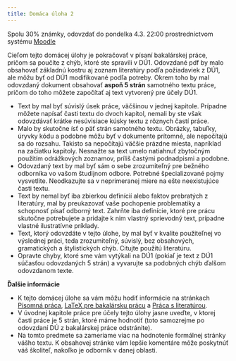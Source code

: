 ```yaml
---
title: Domáca úloha 2
---
```


Spolu 30% známky, odovzdať do pondelka 4.3. 22:00 prostredníctvom
systému [Moodle](https://moodle.uniba.sk/mod/assign/view.php?id=103687)

Cieľom tejto domácej úlohy je pokračovať v písaní bakalárskej práce, pričom sa poučíte z chýb, ktoré ste spravili v DÚ1. Odovzdané pdf by malo obsahovať základnú kostru aj zoznam literatúry podľa požiadaviek z DÚ1, ale môžu byť od DÚ1 modifikované podľa potreby. Okrem toho by mal odovzdaný dokument obsahovať **aspoň 5 strán** samotného textu práce, pričom do toho môžete započítať aj text vytvorený pre účely DÚ1. 

* Text by mal byť súvislý úsek práce, väčšinou v jednej kapitole. Prípadne môžete napísať časti textu do dvoch kapitol, nemali by ste však odovzdávať krátke nesúvisiace kúsky textu z rôznych častí práce.
* Malo by skutočne ísť o päť strán samotného textu. Obrázky, tabuľky, úryvky kódu a podobne môžu byť v dokumente prítomné, ale nepočítajú sa do rozsahu. Takisto sa nepočítajú väčšie prázdne miesta, napríklad na začiatku kapitoly. Nesnažte sa text umelo natiahnuť zbytočným použitím odrážkových zoznamov, príliš častými podnadpismi a podobne.
* Odovzdaný text by mal byť sám o sebe zrozumiteľný pre bežného odborníka vo vašom študijnom odbore. Potrebné špecializované pojmy vysvetlite. Neodkazujte sa v neprimeranej miere na ešte neexistujúce časti textu.
* Text by nemal byť iba zbierkou definícií alebo faktov prebratých z literatúry, mal by preukazovať vaše pochopenie problematiky a schopnosť písať odborný text. Zahrňte iba definície, ktoré pre prácu skutočne potrebujete a pridajte k nim vlastný sprievodný text, prípadne vlastné ilustratívne príklady.
* Text, ktorý odovzdáte v tejto úlohe, by mal byť v kvalite použiteľnej vo výslednej práci, teda zrozumiteľný, súvislý, bez obsahových, gramatických a štylistických chýb. Citujte použitú literatúru.
* Opravte chyby, ktoré sme vám vytýkali na DÚ1 (pokiaľ je text z DÚ1 súčasťou odovzdaných 5 strán) a vyvarujte sa podobných chýb ďalšom odovzdanom texte.


**Ďalšie informácie**

* K tejto domácej úlohe sa vám môžu hodiť informácie na stránkach [Písomná práca](./Písomná_práca.html), [LaTeX pre bakalársku prácu](./LaTeX_pre_bakalársku_prácu.html) a [Práca s literatúrou](./Práca_s_literatúrou.html).
* V úvodnej kapitole práce pre účely tejto úlohy jasne uveďte, v ktorej časti práce je 5 strán, ktoré máme hodnotiť (toto samozrejme po odovzdaní DÚ z bakalárskej práce odstránite).
* Na tomto predmete sa zameriame viac na hodnotenie formálnej stránky vášho textu. K obsahovej stránke vám lepšie komentáre môže poskytnúť váš školiteľ, nakoľko je odborník v danej oblasti.
<!-- * Upozornenie: Po odovzdaní dáme váš text dať čítať aj niekoľkým vašim spolužiakom, ktorí vám tiež poskytnú komentáre. -->

